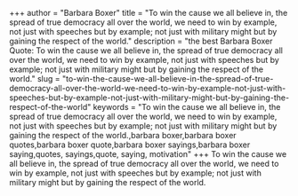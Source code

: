 +++
author = "Barbara Boxer"
title = "To win the cause we all believe in, the spread of true democracy all over the world, we need to win by example, not just with speeches but by example; not just with military might but by gaining the respect of the world."
description = "the best Barbara Boxer Quote: To win the cause we all believe in, the spread of true democracy all over the world, we need to win by example, not just with speeches but by example; not just with military might but by gaining the respect of the world."
slug = "to-win-the-cause-we-all-believe-in-the-spread-of-true-democracy-all-over-the-world-we-need-to-win-by-example-not-just-with-speeches-but-by-example-not-just-with-military-might-but-by-gaining-the-respect-of-the-world"
keywords = "To win the cause we all believe in, the spread of true democracy all over the world, we need to win by example, not just with speeches but by example; not just with military might but by gaining the respect of the world.,barbara boxer,barbara boxer quotes,barbara boxer quote,barbara boxer sayings,barbara boxer saying,quotes, sayings,quote, saying, motivation"
+++
To win the cause we all believe in, the spread of true democracy all over the world, we need to win by example, not just with speeches but by example; not just with military might but by gaining the respect of the world.
